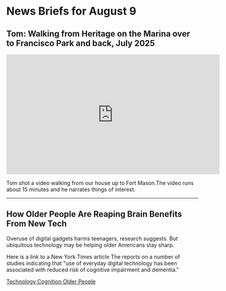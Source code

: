 # News Briefs for August 9


## Tom: Walking from Heritage on the Marina over to Francisco Park and back, July 2025

<iframe width="560" height="315" src="https://www.youtube.com/embed/3GvNLyIai3w?si=QGQR8iR_6aQ_omEQ" title="YouTube video player" frameborder="0" allow="accelerometer; autoplay; clipboard-write; encrypted-media; gyroscope; picture-in-picture; web-share" referrerpolicy="strict-origin-when-cross-origin" allowfullscreen></iframe>

Tom shot a video walking from our house up to Fort Mason.The video runs about 15 minutes and he narrates things of interest.

***

## How Older People Are Reaping Brain Benefits From New Tech

Overuse of digital gadgets harms teenagers, research suggests. But ubiquitous technology may be helping older Americans stay sharp.

Here is a link to a New York Times article The reports on a number of studies indicating that "use of everyday digital technology has been associated with reduced risk of cognitive impairment and dementia."

[Technology Cognition Older People](
https://www.nytimes.com/2025/08/09/health/technology-cognition-older-people.html?unlocked_article_code=1.dE8.IsXS.K9f6lsk3_id0&smid=url-share )